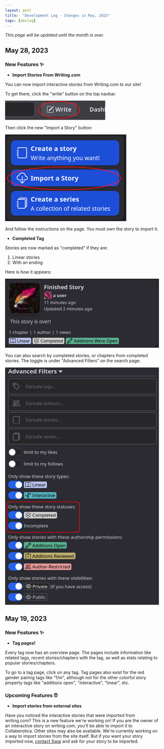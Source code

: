 ```yaml
---
layout: post
title:  "Development Log - Changes in May, 2023"
tags: [devlog]
---
```


_This page will be updated until the month is over._

## May 28, 2023

### New Features ✨

- <b>Import Stories From Writing.com</b>

You can now import interactive stories from Writing.com to our site!

To get there, click the "write" button on the top navbar:

<img src="/assets/img/528write.png" width="328"/>

Then click the new "Import a Story" button:

<img src="/assets/img/528import.png" width="397"/>

And follow the instructions on the page. You must own the story to import it.


- <b>Completed Tag</b>

Stories are now marked as "completed" if they are:

1. Linear stories
2. With an ending

Here is how it appears:

<img src="/assets/img/528finished.png" width="589"/>

You can also search by completed stories, or chapters from completed stories. The toggle is under "Advanced Filters" on the search page:

<img src="/assets/img/528comps.png" width="566"/>

## May 19, 2023

### New Features ✨ 

- <b>Tag pages!</b>

Every tag now has an overview page. The pages include information like related tags, recent stories/chapters with the tag, as well as stats relating to popular stories/chapters.

To go to a tag page, click on any tag. Tag pages also exist for the red gender pairing tags like "f/m", although not for the other colorful story property tags like "additions open", "interactive", "linear", etc.

### Upcoming Features ⏰

- <b>Import stories from external sites</b>

Have you noticed the interactive stories that were imported from writing.com? This is a new feature we're working on! If you are the owner of an interactive story on writing.com, you'll be able to import it to Collaberotica. Other sites may also be available. We're currently working on a way to import stories from the site itself. But if you want your story imported now, <a href="https://collaberotica.org/conversations/new?users%5B%5D=4">contact Swai</a> and ask for your story to be imported.